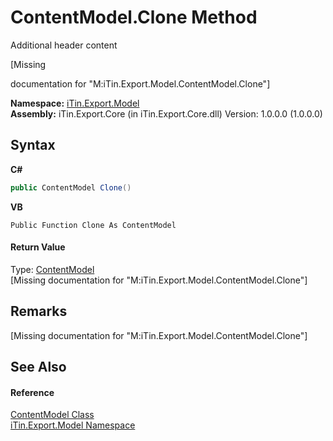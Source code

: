 # ContentModel.Clone Method 
Additional header content 

\[Missing <summary> documentation for "M:iTin.Export.Model.ContentModel.Clone"\]

**Namespace:**&nbsp;<a href="ef57ffcc-e95e-b212-5a46-9aa6f5a3511f">iTin.Export.Model</a><br />**Assembly:**&nbsp;iTin.Export.Core (in iTin.Export.Core.dll) Version: 1.0.0.0 (1.0.0.0)

## Syntax

**C#**<br />
``` C#
public ContentModel Clone()
```

**VB**<br />
``` VB
Public Function Clone As ContentModel
```


#### Return Value
Type: <a href="181a21a1-8a68-a21c-90a4-a1fcca152ec1">ContentModel</a><br />\[Missing <returns> documentation for "M:iTin.Export.Model.ContentModel.Clone"\]

## Remarks
\[Missing <remarks> documentation for "M:iTin.Export.Model.ContentModel.Clone"\]

## See Also


#### Reference
<a href="181a21a1-8a68-a21c-90a4-a1fcca152ec1">ContentModel Class</a><br /><a href="ef57ffcc-e95e-b212-5a46-9aa6f5a3511f">iTin.Export.Model Namespace</a><br />